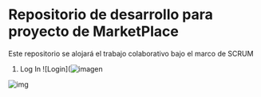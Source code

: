 # Repositorio de desarrollo para proyecto de MarketPlace

Este repositorio se alojará el trabajo colaborativo bajo el marco de SCRUM 

1. Log In ![Login](![imagen](https://user-images.githubusercontent.com/77408569/135950224-639f39e1-ec1f-4c0a-91be-52d0c9a53fbf.png)


![img](https://i.ibb.co/ZNLxYCx/24.png)

